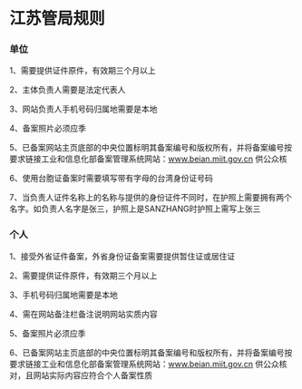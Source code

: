 

# 江苏管局规则

### 单位

1、需要提供证件原件，有效期三个月以上                                                                                                            

2、主体负责人需要是法定代表人                                                                                                              

3、网站负责人手机号码归属地需要是本地                                                                                                                                    

4、备案照片必须应季                                                                                                                                                                                                                                                             

5、已备案网站主页底部的中央位置标明其备案编号和版权所有，并将备案编号按要求链接工业和信息化部备案管理系统网站：www.beian.miit.gov.cn 供公众核                                                                                                                

6、使用台胞证备案时需要填写带有字母的台湾身份证号码                                             

7、当负责人证件名称上的名称与提供的身份证件不同时，在护照上需要拥有两个名字。如负责人名字是张三，护照上是SANZHANG时护照上需写上张三

### 个人

1、接受外省证件备案，外省身份证备案需要提供暂住证或居住证

2、需要提供证件原件，有效期三个月以上                                                                                                                        

3、手机号码归属地需要是本地                                                                                                          

4、需在网站备注栏备注说明网站实质内容                                                                                      

5、备案照片必须应季                                                                                                                                                                                                     

6、已备案网站主页底部的中央位置标明其备案编号和版权所有，并将备案编号按要求链接工业和信息化部备案管理系统网站：www.beian.miit.gov.cn 供公众核对，且网站实际内容应符合个人备案性质  

